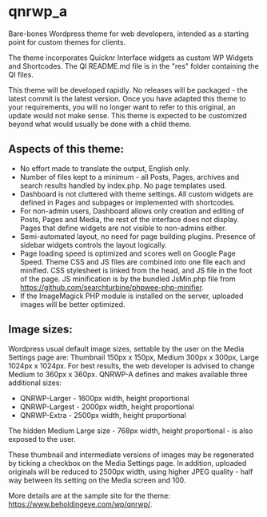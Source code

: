 # qnrwp_a

Bare-bones Wordpress theme for web developers, intended as a starting point for custom themes for clients.

The theme incorporates Quicknr Interface widgets as custom WP Widgets and Shortcodes. The QI README.md file is in the "res" folder containing the QI files.

This theme will be developed rapidly. No releases will be packaged - the latest commit is the latest version. Once you have adapted this theme to your requirements, you will no longer want to refer to this original, an update would not make sense. This theme is expected to be customized beyond what would usually be done with a child theme.

## Aspects of this theme:

* No effort made to translate the output, English only.
* Number of files kept to a minimum - all Posts, Pages, archives and search results handled by index.php. No page templates used.
* Dashboard is not cluttered with theme settings. All custom widgets are defined in Pages and subpages or implemented with shortcodes.
* For non-admin users, Dashboard allows only creation and editing of Posts, Pages and Media, the rest of the interface does not display. Pages that define widgets are not visible to non-admins either.
* Semi-automated layout, no need for page building plugins. Presence of sidebar widgets controls the layout logically.
* Page loading speed is optimized and scores well on Google Page Speed. Theme CSS and JS files are combined into one file each and minified. CSS stylesheet is linked from the head, and JS file in the foot of the page. JS minification is by the bundled JsMin.php file from <https://github.com/searchturbine/phpwee-php-minifier>.
* If the ImageMagick PHP module is installed on the server, uploaded images will be better optimized.

## Image sizes:

Wordpress usual default image sizes, settable by the user on the Media Settings page are: Thumbnail 150px x 150px, Medium 300px x 300px, Large 1024px x 1024px. For best results, the web developer is advised to change Medium to 360px x 360px. QNRWP-A defines and makes available three additional sizes:

* QNRWP-Larger - 1600px width, height proportional
* QNRWP-Largest - 2000px width, height proportional
* QNRWP-Extra - 2500px width, height proportional

The hidden Medium Large size - 768px width, height proportional - is also exposed to the user.

These thumbnail and intermediate versions of images may be regenerated by ticking a checkbox on the Media Settings page. In addition, uploaded originals will be reduced to 2500px width, using higher JPEG quality - half way between its setting on the Media screen and 100.


More details are at the sample site for the theme: <https://www.beholdingeye.com/wp/qnrwp/>.
